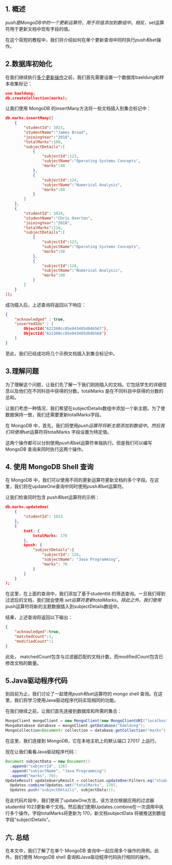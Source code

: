 ## 1. 概述

$push是 MongoDB 中的一个更新运算符，用于将值添加到数组中。相反，$set运算符用于更新文档中现有字段的值。

在这个简短的教程中，我们将介绍如何在单个更新查询中同时执行$push和$set操作。

## 2.数据库初始化

在我们继续执行[多个更新操作](https://www.baeldung.com/mongodb-update-multiple-fields)之前，我们首先需要设置一个数据库baeldung和样本收集标记：

```json
use baeldung;
db.createCollection(marks);
```

让我们使用 MongoDB 的insertMany方法将一些文档插入到集合标记中：

```json
db.marks.insertMany([
    {
        "studentId": 1023,
        "studentName":"James Broad",
        "joiningYear":"2018",
        "totalMarks":100,
        "subjectDetails":[
            {
                "subjectId":123,
                "subjectName":"Operating Systems Concepts",
                "marks":40
            },
            {
                "subjectId":124,
                "subjectName":"Numerical Analysis",
                "marks":60
            }
        ]
    },
    {
        "studentId": 1024,
        "studentName":"Chris Overton",
        "joiningYear":"2018",
        "totalMarks":110,
        "subjectDetails":[
            {
                "subjectId":123,
                "subjectName":"Operating Systems Concepts",
                "marks":50
            },
            {
                "subjectId":124,
                "subjectName":"Numerical Analysis",
                "marks":60
            }
        ]
    }
]);
```

成功插入后，上述查询将返回以下响应：

```json
{
    "acknowledged" : true,
    "insertedIds" : [
        ObjectId("622300cc85e943405d04b567"),
        ObjectId("622300cc85e943405d04b568")
    ]
}
```

至此，我们已经成功将几个示例文档插入到集合标记中。

## 3.理解问题

为了理解这个问题，让我们先了解一下我们刚刚插入的文档。它包括学生的详细信息以及他们在不同科目中获得的分数。totalMarks 是在不同科目中获得的分数的总和。

让我们考虑一种情况，我们希望在subjectDetails数组中添加一个新主题。为了使数据保持一致，我们还需要更新totalMarks字段。

在 MongoDB 中，首先，我们将使用$push运算符将新主题添加到数组中。然后我们将使用$set运算符将totalMarks 字段设置为特定值。

这两个操作都可以分别使用$push和$set运算符单独执行。但是我们可以编写 MongoDB 查询来同时执行这两个操作。

## 4. 使用 MongoDB Shell 查询

在 MongoDB 中，我们可以使用不同的更新运算符更新文档的多个字段。在这里，我们将在updateOne查询中同时使用$push和$set运算符。

让我们检查同时包含 $push和$set运算符的示例：

```json
db.marks.updateOne(
    {
        "studentId": 1023
    },
    {
        $set: {
            totalMarks: 170
        },
        $push: {
            "subjectDetails":{
                "subjectId": 126,
                "subjectName": "Java Programming",
                "marks": 70
            }
        }
    }
);
```

在这里，在上面的查询中，我们添加了基于studentId 的筛选查询。一旦我们得到过滤后的文档，我们就会使用 $set 运算符更新totalMarks 。除此之外，我们使用$push运算符将新的主题数据插入到subjectDetails数组中。

结果，上述查询将返回以下输出：

```json
{
    "acknowledged":true,
    "matchedCount":1,
    "modifiedCount":1
}
```

此处， matchedCount包含与过滤器匹配的文档计数，而modifiedCount包含已修改文档的数量。

## 5.Java驱动程序代码

到目前为止，我们讨论了一起使用$push和$set运算符的 mongo shell 查询。在这里，我们将学习使用Java驱动程序代码实现相同的功能。

在我们继续之前，让我们首先连接到数据库和所需的集合：

```java
MongoClient mongoClient = new MongoClient(new MongoClientURI("localhost", 27017);
MongoDatabase database = mongoClient.getDatabase("baeldung");
MongoCollection<Document> collection = database.getCollection("marks");
```

在这里，我们连接到 MongoDB，它在本地主机上的默认端口 27017 上运行。

现在让我们看看Java驱动程序代码：

```java
Document subjectData = new Document()
  .append("subjectId", 126)
  .append("subjectName", "Java Programming")
  .append("marks", 70); 
UpdateResult updateQueryResult = collection.updateOne(Filters.eq("studentId", 1023), 
  Updates.combine(Updates.set("totalMarks", 170), 
  Updates.push("subjectDetails", subjectData)));
```

在此代码片段中，我们使用了updateOne方法，该方法仅根据应用的过滤器studentId 1023更新单个文档。然后我们使用Updates.combine在一次调用中执行多个操作。字段totalMarks将更新为 170，新文档subjectData 将被推送到数组字段“subjectDetails”。

## 六. 总结

在本文中，我们了解了在单个 MongoDB 查询中一起应用多个操作的用例。此外，我们使用 MongoDB shell 查询和Java驱动程序代码执行相同的操作。